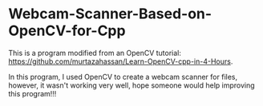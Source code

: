 # Webcam-Scanner-Based-on-OpenCV-for-Cpp

This is a program modified from an OpenCV tutorial: https://github.com/murtazahassan/Learn-OpenCV-cpp-in-4-Hours.

In this program, I used OpenCV to create a webcam scanner for files, however, it wasn't working very well, hope someone would help improving this program!!!

